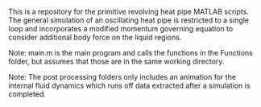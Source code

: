 This is a repository for the primitive revolving heat pipe MATLAB scripts. The general simulation of an oscillating heat pipe is restricted to a single loop and incorporates a modified momentum governing equation to consider additional body force on the liquid regions.

Note: main.m is the main program and calls the functions in the Functions folder, but assumes that those are in the same working directory.

Note: The post processing folders only includes an animation for the internal fluid dynamics which runs off data extracted after a simulation is completed.
